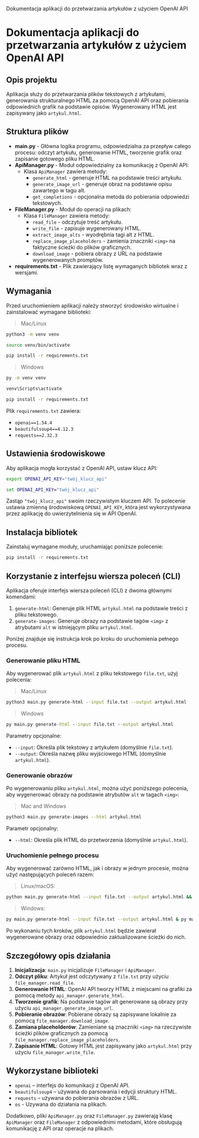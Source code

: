 Dokumentacja aplikacji do przetwarzania artykułów z użyciem OpenAI API
# Dokumentacja aplikacji do przetwarzania artykułów z użyciem OpenAI API

## Opis projektu

Aplikacja służy do przetwarzania plików tekstowych z artykułami, generowania strukturalnego HTML za pomocą OpenAI API oraz pobierania odpowiednich grafik na podstawie opisów. Wygenerowany HTML jest zapisywany jako `artykul.html`.

## Struktura plików

- **main.py** - Główna logika programu, odpowiedzialna za przepływ całego procesu: odczyt artykułu, generowanie HTML, tworzenie grafik oraz zapisanie gotowego pliku HTML.
- **ApiManager.py** - Moduł odpowiedzialny za komunikację z OpenAI API:
    - Klasa `ApiManager` zawiera metody:
        - `generate_html` - generuje HTML na podstawie treści artykułu.
        - `generate_image_url` - generuje obraz na podstawie opisu zawartego w tagu alt.
        - `get_completions` - opcjonalna metoda do pobierania odpowiedzi tekstowych.
- **FileManager.py** - Moduł do operacji na plikach:
    - Klasa `FileManager` zawiera metody:
        - `read_file` - odczytuje treść artykułu.
        - `write_file` - zapisuje wygenerowany HTML.
        - `extract_image_alts` - wyodrębnia tagi alt z HTML.
        - `replace_image_placeholders` - zamienia znaczniki `<img>` na faktyczne ścieżki do plików graficznych.
        - `download_image` - pobiera obrazy z URL na podstawie wygenerowanych promptów.
- **requirements.txt** - Plik zawierający listę wymaganych bibliotek wraz z wersjami.

## Wymagania

Przed uruchomieniem aplikacji należy stworzyć środowisko wirtualne i zainstalować wymagane biblioteki:

> Mac/Linux
```sh
python3 -m venv venv

source venv/bin/activate

pip install -r requirements.txt
```
> Windows
```cmd
py -m venv venv

venv\Scripts\activate

pip install -r requirements.txt
```

Plik `requirements.txt` zawiera:

- `openai==1.54.4`
- `beautifulsoup4==4.12.3`
- `requests==2.32.3`

## Ustawienia środowiskowe

Aby aplikacja mogła korzystać z OpenAI API, ustaw klucz API:

```sh
export OPENAI_API_KEY="twój_klucz_api"
```


```cmd
set OPENAI_API_KEY="twój_klucz_api"
```

Zastąp `"twój_klucz_api"` swoim rzeczywistym kluczem API. To polecenie ustawia zmienną środowiskową `OPENAI_API_KEY`, która jest wykorzystywana przez aplikację do uwierzytelnienia się w API OpenAI.

## Instalacja bibliotek

Zainstaluj wymagane moduły, uruchamiając poniższe polecenie:

```sh
pip install -r requirements.txt
```

## Korzystanie z interfejsu wiersza poleceń (CLI)

Aplikacja oferuje interfejs wiersza poleceń (CLI) z dwoma głównymi komendami:
1. `generate-html`: Generuje plik HTML `artykul.html` na podstawie treści z pliku tekstowego.
2. `generate-images`: Generuje obrazy na podstawie tagów `<img>` z atrybutami `alt` w istniejącym pliku `artykul.html`.

Poniżej znajduje się instrukcja krok po kroku do uruchomienia pełnego procesu.

### Generowanie pliku HTML

Aby wygenerować plik `artykul.html` z pliku tekstowego `file.txt`, użyj polecenia:

> Mac/Linux
```sh
python3 main.py generate-html --input file.txt --output artykul.html
```

> Windows

```cmd
py main.py generate-html --input file.txt --output artykul.html
```

Parametry opcjonalne:

- `--input`: Określa plik tekstowy z artykułem (domyślnie `file.txt`).
- `--output`: Określa nazwę pliku wyjściowego HTML (domyślnie `artykul.html`).

### Generowanie obrazów

Po wygenerowaniu pliku `artykul.html`, można użyć poniższego polecenia, aby wygenerować obrazy na podstawie atrybutów `alt` w tagach `<img>`:

> Mac and Windows
```sh
python3 main.py generate-images --html artykul.html
```

Parametr opcjonalny:

- `--html`: Określa plik HTML do przetworzenia (domyślnie `artykul.html`).

### Uruchomienie pełnego procesu

Aby wygenerować zarówno HTML, jak i obrazy w jednym procesie, można użyć następujących poleceń razem:

> Linux/macOS:

```sh
python main.py generate-html --input file.txt --output artykul.html && python main.py generate-images --html artykul.html
```

> Windows:

```sh
py main.py generate-html --input file.txt --output artykul.html & py main.py generate-images --html artykul.html
```

Po wykonaniu tych kroków, plik `artykul.html` będzie zawierał wygenerowane obrazy oraz odpowiednio zaktualizowane ścieżki do nich.

## Szczegółowy opis działania

1. **Inicjalizacja**: `main.py` inicjalizuje `FileManager` i `ApiManager`.
2. **Odczyt pliku**: Artykuł jest odczytywany z `file.txt` przy użyciu `file_manager.read_file`.
3. **Generowanie HTML**: OpenAI API tworzy HTML z miejscami na grafiki za pomocą metody `api_manager.generate_html`.
4. **Tworzenie grafik**: Na podstawie tagów alt generowane są obrazy przy użyciu `api_manager.generate_image_url`.
5. **Pobieranie obrazów**: Pobierane obrazy są zapisywane lokalnie za pomocą `file_manager.download_image`.
6. **Zamiana placeholderów**: Zamieniane są znaczniki `<img>` na rzeczywiste ścieżki plików graficznych za pomocą `file_manager.replace_image_placeholders`.
7. **Zapisanie HTML**: Gotowy HTML jest zapisywany jako `artykul.html` przy użyciu `file_manager.write_file`.

## Wykorzystane biblioteki

- `openai` – interfejs do komunikacji z OpenAI API.
- `beautifulsoup4` – używana do parsowania i edycji struktury HTML.
- `requests` – używana do pobierania obrazów z URL.
- `os` - Uzywana do działania na plikach.

Dodatkowo, pliki `ApiManager.py` oraz `FileManager.py` zawierają klasę `ApiManager` oraz `FileManager` z odpowiednimi metodami, które obsługują komunikację z API oraz operacje na plikach.